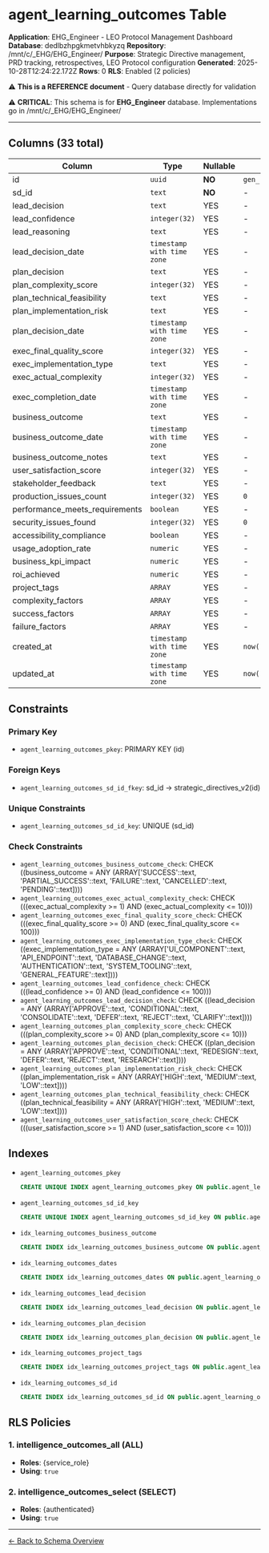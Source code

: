 # agent_learning_outcomes Table

**Application**: EHG_Engineer - LEO Protocol Management Dashboard
**Database**: dedlbzhpgkmetvhbkyzq
**Repository**: /mnt/c/_EHG/EHG_Engineer/
**Purpose**: Strategic Directive management, PRD tracking, retrospectives, LEO Protocol configuration
**Generated**: 2025-10-28T12:24:22.172Z
**Rows**: 0
**RLS**: Enabled (2 policies)

⚠️ **This is a REFERENCE document** - Query database directly for validation

⚠️ **CRITICAL**: This schema is for **EHG_Engineer** database. Implementations go in /mnt/c/_EHG/EHG_Engineer/

---

## Columns (33 total)

| Column | Type | Nullable | Default | Description |
|--------|------|----------|---------|-------------|
| id | `uuid` | **NO** | `gen_random_uuid()` | - |
| sd_id | `text` | **NO** | - | - |
| lead_decision | `text` | YES | - | - |
| lead_confidence | `integer(32)` | YES | - | - |
| lead_reasoning | `text` | YES | - | - |
| lead_decision_date | `timestamp with time zone` | YES | - | - |
| plan_decision | `text` | YES | - | - |
| plan_complexity_score | `integer(32)` | YES | - | - |
| plan_technical_feasibility | `text` | YES | - | - |
| plan_implementation_risk | `text` | YES | - | - |
| plan_decision_date | `timestamp with time zone` | YES | - | - |
| exec_final_quality_score | `integer(32)` | YES | - | - |
| exec_implementation_type | `text` | YES | - | - |
| exec_actual_complexity | `integer(32)` | YES | - | - |
| exec_completion_date | `timestamp with time zone` | YES | - | - |
| business_outcome | `text` | YES | - | - |
| business_outcome_date | `timestamp with time zone` | YES | - | - |
| business_outcome_notes | `text` | YES | - | - |
| user_satisfaction_score | `integer(32)` | YES | - | - |
| stakeholder_feedback | `text` | YES | - | - |
| production_issues_count | `integer(32)` | YES | `0` | - |
| performance_meets_requirements | `boolean` | YES | - | - |
| security_issues_found | `integer(32)` | YES | `0` | - |
| accessibility_compliance | `boolean` | YES | - | - |
| usage_adoption_rate | `numeric` | YES | - | - |
| business_kpi_impact | `numeric` | YES | - | - |
| roi_achieved | `numeric` | YES | - | - |
| project_tags | `ARRAY` | YES | - | - |
| complexity_factors | `ARRAY` | YES | - | - |
| success_factors | `ARRAY` | YES | - | - |
| failure_factors | `ARRAY` | YES | - | - |
| created_at | `timestamp with time zone` | YES | `now()` | - |
| updated_at | `timestamp with time zone` | YES | `now()` | - |

## Constraints

### Primary Key
- `agent_learning_outcomes_pkey`: PRIMARY KEY (id)

### Foreign Keys
- `agent_learning_outcomes_sd_id_fkey`: sd_id → strategic_directives_v2(id)

### Unique Constraints
- `agent_learning_outcomes_sd_id_key`: UNIQUE (sd_id)

### Check Constraints
- `agent_learning_outcomes_business_outcome_check`: CHECK ((business_outcome = ANY (ARRAY['SUCCESS'::text, 'PARTIAL_SUCCESS'::text, 'FAILURE'::text, 'CANCELLED'::text, 'PENDING'::text])))
- `agent_learning_outcomes_exec_actual_complexity_check`: CHECK (((exec_actual_complexity >= 1) AND (exec_actual_complexity <= 10)))
- `agent_learning_outcomes_exec_final_quality_score_check`: CHECK (((exec_final_quality_score >= 0) AND (exec_final_quality_score <= 100)))
- `agent_learning_outcomes_exec_implementation_type_check`: CHECK ((exec_implementation_type = ANY (ARRAY['UI_COMPONENT'::text, 'API_ENDPOINT'::text, 'DATABASE_CHANGE'::text, 'AUTHENTICATION'::text, 'SYSTEM_TOOLING'::text, 'GENERAL_FEATURE'::text])))
- `agent_learning_outcomes_lead_confidence_check`: CHECK (((lead_confidence >= 0) AND (lead_confidence <= 100)))
- `agent_learning_outcomes_lead_decision_check`: CHECK ((lead_decision = ANY (ARRAY['APPROVE'::text, 'CONDITIONAL'::text, 'CONSOLIDATE'::text, 'DEFER'::text, 'REJECT'::text, 'CLARIFY'::text])))
- `agent_learning_outcomes_plan_complexity_score_check`: CHECK (((plan_complexity_score >= 0) AND (plan_complexity_score <= 10)))
- `agent_learning_outcomes_plan_decision_check`: CHECK ((plan_decision = ANY (ARRAY['APPROVE'::text, 'CONDITIONAL'::text, 'REDESIGN'::text, 'DEFER'::text, 'REJECT'::text, 'RESEARCH'::text])))
- `agent_learning_outcomes_plan_implementation_risk_check`: CHECK ((plan_implementation_risk = ANY (ARRAY['HIGH'::text, 'MEDIUM'::text, 'LOW'::text])))
- `agent_learning_outcomes_plan_technical_feasibility_check`: CHECK ((plan_technical_feasibility = ANY (ARRAY['HIGH'::text, 'MEDIUM'::text, 'LOW'::text])))
- `agent_learning_outcomes_user_satisfaction_score_check`: CHECK (((user_satisfaction_score >= 1) AND (user_satisfaction_score <= 10)))

## Indexes

- `agent_learning_outcomes_pkey`
  ```sql
  CREATE UNIQUE INDEX agent_learning_outcomes_pkey ON public.agent_learning_outcomes USING btree (id)
  ```
- `agent_learning_outcomes_sd_id_key`
  ```sql
  CREATE UNIQUE INDEX agent_learning_outcomes_sd_id_key ON public.agent_learning_outcomes USING btree (sd_id)
  ```
- `idx_learning_outcomes_business_outcome`
  ```sql
  CREATE INDEX idx_learning_outcomes_business_outcome ON public.agent_learning_outcomes USING btree (business_outcome)
  ```
- `idx_learning_outcomes_dates`
  ```sql
  CREATE INDEX idx_learning_outcomes_dates ON public.agent_learning_outcomes USING btree (lead_decision_date, plan_decision_date, exec_completion_date)
  ```
- `idx_learning_outcomes_lead_decision`
  ```sql
  CREATE INDEX idx_learning_outcomes_lead_decision ON public.agent_learning_outcomes USING btree (lead_decision)
  ```
- `idx_learning_outcomes_plan_decision`
  ```sql
  CREATE INDEX idx_learning_outcomes_plan_decision ON public.agent_learning_outcomes USING btree (plan_decision)
  ```
- `idx_learning_outcomes_project_tags`
  ```sql
  CREATE INDEX idx_learning_outcomes_project_tags ON public.agent_learning_outcomes USING gin (project_tags)
  ```
- `idx_learning_outcomes_sd_id`
  ```sql
  CREATE INDEX idx_learning_outcomes_sd_id ON public.agent_learning_outcomes USING btree (sd_id)
  ```

## RLS Policies

### 1. intelligence_outcomes_all (ALL)

- **Roles**: {service_role}
- **Using**: `true`

### 2. intelligence_outcomes_select (SELECT)

- **Roles**: {authenticated}
- **Using**: `true`

---

[← Back to Schema Overview](../database-schema-overview.md)
